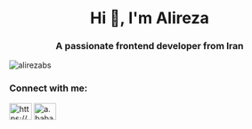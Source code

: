 <h1 align="center">Hi 👋, I'm Alireza</h1>
<h3 align="center">A passionate frontend developer from Iran</h3>

<p align="left"> <img src="https://komarev.com/ghpvc/?username=alirezabs&label=Profile%20views&color=0e75b6&style=flat" alt="alirezabs" /> </p>

<h3 align="left">Connect with me:</h3>
<p align="left">
<a href="https://www.linkedin.com/in/alireza-babazadeh" target="blank"><img align="center" src="https://raw.githubusercontent.com/rahuldkjain/github-profile-readme-generator/master/src/images/icons/Social/linked-in-alt.svg" alt="https://www.linkedin.com/in/alireza-babazadeh" height="30" width="40" /></a>
<a href="https://instagram.com/a.babazadehh" target="blank"><img align="center" src="https://raw.githubusercontent.com/rahuldkjain/github-profile-readme-generator/master/src/images/icons/Social/instagram.svg" alt="a.babazadehh" height="30" width="40" /></a>
</p>
